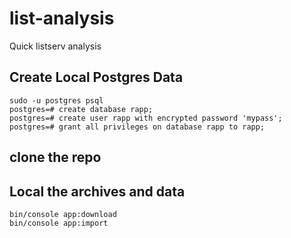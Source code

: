 # list-analysis
Quick listserv analysis


## Create Local Postgres Data

    sudo -u postgres psql
    postgres=# create database rapp;
    postgres=# create user rapp with encrypted password 'mypass';
    postgres=# grant all privileges on database rapp to rapp;
    
    
## clone the repo

## Local the archives and data

    bin/console app:download
    bin/console app:import
    
    

